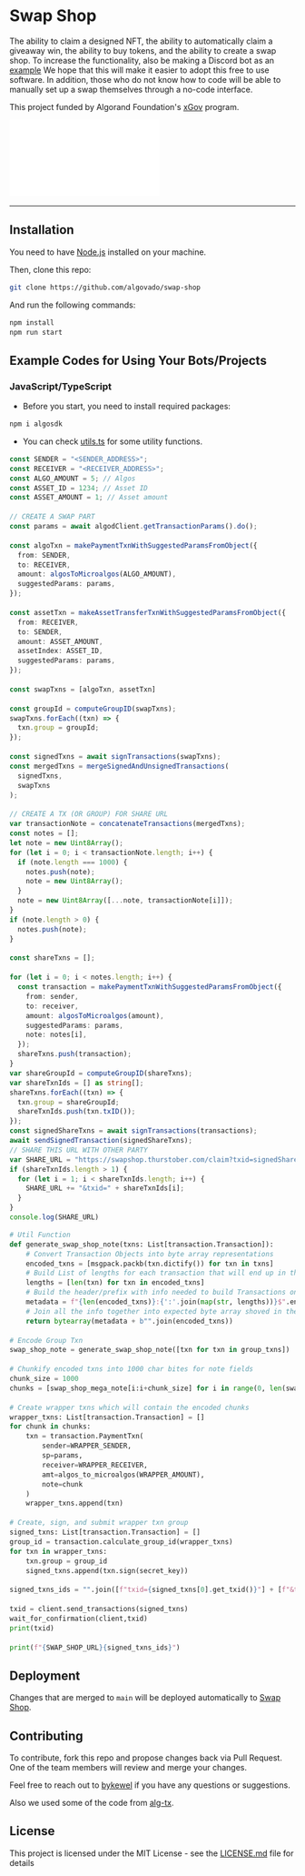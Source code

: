 # Swap Shop

The ability to claim a designed NFT, the ability to automatically claim a giveaway win, the ability to buy tokens, and the ability to create a swap shop.
To increase the functionality, also be making a Discord bot as an [example](https://github.com/algovado/swap-shop?tab=readme-ov-file#example-codes-for-using-your-botsprojects)
We hope that this will make it easier to adopt this free to use software. In addition, those who do not know how to code will be able to manually set up a swap themselves through a no-code interface.

This project funded by Algorand Foundation's [xGov](https://xgov.algorand.foundation) program.

![af](public/images/af_logo.svg)

----------

## Installation

You need to have [Node.js](https://nodejs.org/en/) installed on your machine.  

Then, clone this repo:

```bash
git clone https://github.com/algovado/swap-shop
```

And run the following commands:

```bash
npm install
npm run start
```

## Example Codes for Using Your Bots/Projects

### JavaScript/TypeScript

* Before you start, you need to install required packages:

```bash
npm i algosdk
```

* You can check [utils.ts](https://github.com/algovado/swap-shop/blob/main/src/core/utils.ts) for some utility functions.

```ts
const SENDER = "<SENDER_ADDRESS>";
const RECEIVER = "<RECEIVER_ADDRESS>";
const ALGO_AMOUNT = 5; // Algos
const ASSET_ID = 1234; // Asset ID
const ASSET_AMOUNT = 1; // Asset amount

// CREATE A SWAP PART
const params = await algodClient.getTransactionParams().do();

const algoTxn = makePaymentTxnWithSuggestedParamsFromObject({
  from: SENDER,
  to: RECEIVER,
  amount: algosToMicroalgos(ALGO_AMOUNT),
  suggestedParams: params,
});

const assetTxn = makeAssetTransferTxnWithSuggestedParamsFromObject({
  from: RECEIVER,
  to: SENDER,
  amount: ASSET_AMOUNT,
  assetIndex: ASSET_ID,
  suggestedParams: params,
});

const swapTxns = [algoTxn, assetTxn]

const groupId = computeGroupID(swapTxns);
swapTxns.forEach((txn) => {
  txn.group = groupId;
});

const signedTxns = await signTransactions(swapTxns);
const mergedTxns = mergeSignedAndUnsignedTransactions(
  signedTxns,
  swapTxns
);

// CREATE A TX (OR GROUP) FOR SHARE URL
var transactionNote = concatenateTransactions(mergedTxns);
const notes = [];
let note = new Uint8Array();
for (let i = 0; i < transactionNote.length; i++) {
  if (note.length === 1000) {
    notes.push(note);
    note = new Uint8Array();
  }
  note = new Uint8Array([...note, transactionNote[i]]);
}
if (note.length > 0) {
  notes.push(note);
}

const shareTxns = [];

for (let i = 0; i < notes.length; i++) {
  const transaction = makePaymentTxnWithSuggestedParamsFromObject({
    from: sender,
    to: receiver,
    amount: algosToMicroalgos(amount),
    suggestedParams: params,
    note: notes[i],
  });
  shareTxns.push(transaction);
}
var shareGroupId = computeGroupID(shareTxns);
var shareTxnIds = [] as string[];
shareTxns.forEach((txn) => {
  txn.group = shareGroupId;
  shareTxnIds.push(txn.txID());
});
const signedShareTxns = await signTransactions(transactions);
await sendSignedTransaction(signedShareTxns);
// SHARE THIS URL WITH OTHER PARTY
var SHARE_URL = "https://swapshop.thurstober.com/claim?txid=signedShareTxns[0]"
if (shareTxnIds.length > 1) {
  for (let i = 1; i < shareTxnIds.length; i++) {
    SHARE_URL += "&txid=" + shareTxnIds[i];
  }
}
console.log(SHARE_URL)
```
```py
# Util Function
def generate_swap_shop_note(txns: List[transaction.Transaction]):
    # Convert Transaction Objects into byte array representations
    encoded_txns = [msgpack.packb(txn.dictify()) for txn in txns]
    # Build List of lengths for each transaction that will end up in the note(s) field
    lengths = [len(txn) for txn in encoded_txns]
    # Build the header/prefix with info needed to build Transactions on the otherside
    metadata = f"{len(encoded_txns)}:{':'.join(map(str, lengths))}$".encode("utf-8") 
    # Join all the info together into expected byte array shoved in the note(s)
    return bytearray(metadata + b"".join(encoded_txns))

# Encode Group Txn
swap_shop_note = generate_swap_shop_note([txn for txn in group_txns])  

# Chunkify encoded txns into 1000 char bites for note fields
chunk_size = 1000
chunks = [swap_shop_mega_note[i:i+chunk_size] for i in range(0, len(swap_shop_mega_note), chunk_size)]

# Create wrapper txns which will contain the encoded chunks
wrapper_txns: List[transaction.Transaction] = []
for chunk in chunks:
    txn = transaction.PaymentTxn(
        sender=WRAPPER_SENDER,
        sp=params,
        receiver=WRAPPER_RECEIVER,
        amt=algos_to_microalgos(WRAPPER_AMOUNT),
        note=chunk
    )
    wrapper_txns.append(txn)

# Create, sign, and submit wrapper txn group
signed_txns: List[transaction.Transaction] = []
group_id = transaction.calculate_group_id(wrapper_txns)
for txn in wrapper_txns:
    txn.group = group_id
    signed_txns.append(txn.sign(secret_key))

signed_txns_ids = "".join([f"txid={signed_txns[0].get_txid()}"] + [f"&txid={txn.get_txid()}" for txn in signed_txns[1:]])

txid = client.send_transactions(signed_txns)    
wait_for_confirmation(client,txid)
print(txid)

print(f"{SWAP_SHOP_URL}{signed_txns_ids}")
```
## Deployment

Changes that are merged to `main` will be deployed automatically to [Swap Shop](https://swapshop.thurstober.com/).

## Contributing

To contribute, fork this repo and propose changes back via Pull Request.  One of the team members will review and merge your changes.  

Feel free to reach out to [bykewel](https://twitter.com/cryptolews) if you have any questions or suggestions.

Also we used some of the code from [alg-tx](https://github.com/unknown-git-user/alg-tx).

## License

This project is licensed under the MIT License - see the [LICENSE.md](LICENSE.md) file for details
